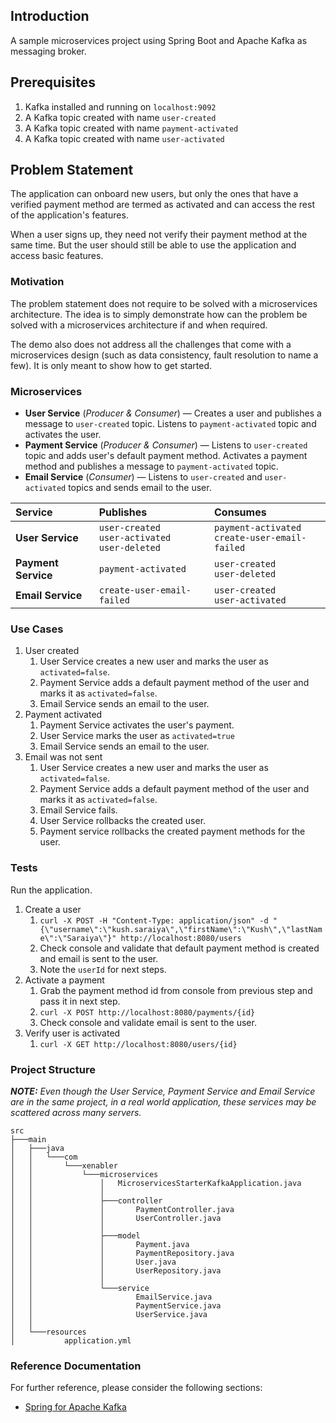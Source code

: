 ## Introduction

A sample microservices project using Spring Boot and Apache Kafka as messaging broker.

## Prerequisites

1. Kafka installed and running on `localhost:9092`
2. A Kafka topic created with name `user-created`
3. A Kafka topic created with name `payment-activated`
4. A Kafka topic created with name `user-activated`

## Problem Statement

The application can onboard new users, but only the ones that have a verified payment method are termed as activated and can access the rest of the application&apos;s features.

When a user signs up, they need not verify their payment method at the same time. But the user should still be able to use the application and access basic features.

### Motivation

The problem statement does not require to be solved with a microservices architecture. The idea is to simply demonstrate how can the problem be solved with a microservices architecture if and when required.

The demo also does not address all the challenges that come with a microservices design (such as data consistency, fault resolution to name a few). It is only meant to show how to get started.

### Microservices

*   **User Service** (*Producer & Consumer*) &mdash; Creates a user and publishes a message to `user-created` topic. Listens to `payment-activated` topic and activates the user.
*   **Payment Service** (*Producer & Consumer*) &mdash; Listens to `user-created` topic and adds user&apos;s default payment method. Activates a payment method and publishes a message to `payment-activated` topic.
*   **Email Service** (*Consumer*) &mdash; Listens to `user-created` and `user-activated` topics and sends email to the user.

| **Service**         	| **Publishes**                                            	| **Consumes**                                        	|
|:--------------------	|:---------------------------------------------------------	|:----------------------------------------------------	|
| **User Service**    	| `user-created`</br> `user-activated`</br> `user-deleted` 	| `payment-activated`</br> `create-user-email-failed` 	|
| **Payment Service** 	| `payment-activated`                                      	| `user-created`</br> `user-deleted`                  	|
| **Email Service**   	| `create-user-email-failed`                               	| `user-created`</br> `user-activated`                	|

### Use Cases

1. User created
    1.  User Service creates a new user and marks the user as `activated=false`.
    2.  Payment Service adds a default payment method of the user and marks it as `activated=false`.
    3.  Email Service sends an email to the user.
2. Payment activated
    1. Payment Service activates the user&apos;s payment.
    2. User Service marks the user as `activated=true`
    3. Email Service sends an email to the user.
3. Email was not sent
   1. User Service creates a new user and marks the user as `activated=false`.
   2. Payment Service adds a default payment method of the user and marks it as `activated=false`.
   3. Email Service fails.
   4. User Service rollbacks the created user.
   5. Payment service rollbacks the created payment methods for the user.

### Tests

Run the application.

1.  Create a user
    1.  `curl -X POST -H "Content-Type: application/json" -d "{\"username\":\"kush.saraiya\",\"firstName\":\"Kush\",\"lastName\":\"Saraiya\"}" http://localhost:8080/users`
    2.  Check console and validate that default payment method is created and email is sent to the user.
    3.  Note the `userId` for next steps.
2.  Activate a payment
    1.  Grab the payment method id from console from previous step and pass it in next step.
    2.  `curl -X POST http://localhost:8080/payments/{id}`
    3.  Check console and validate email is sent to the user. 
3.  Verify user is activated
    1. `curl -X GET http://localhost:8080/users/{id}`

### Project Structure

***NOTE:** Even though the User Service, Payment Service and Email Service are in the same project, in a real world application, these services may be scattered across many servers.*

```
src
├───main
│   ├───java
│   │   └───com
│   │       └───xenabler
│   │           └───microservices
│   │               │   MicroservicesStarterKafkaApplication.java
│   │               │
│   │               ├───controller
│   │               │       PaymentController.java
│   │               │       UserController.java
│   │               │
│   │               ├───model
│   │               │       Payment.java
│   │               │       PaymentRepository.java
│   │               │       User.java
│   │               │       UserRepository.java
│   │               │
│   │               └───service
│   │                       EmailService.java
│   │                       PaymentService.java
│   │                       UserService.java
│   │
│   └───resources
│           application.yml
```


### Reference Documentation

For further reference, please consider the following sections:

* [Spring for Apache Kafka](https://docs.spring.io/spring-boot/docs/2.4.5/reference/htmlsingle/#boot-features-kafka)
